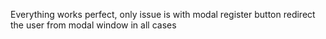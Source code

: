 Everything works perfect, only issue is with modal register button redirect the user from modal window in all cases